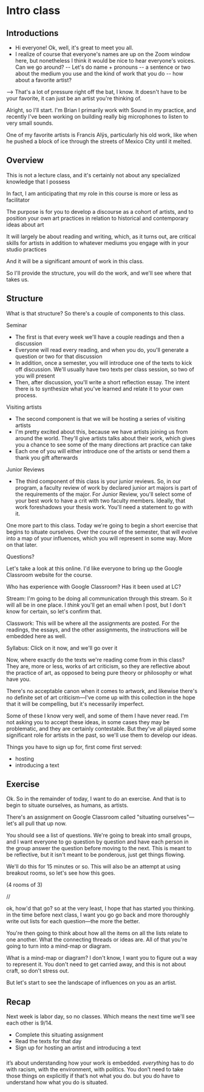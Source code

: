 # Intro class

## Introductions

- Hi everyone! Ok, well, it's great to meet you all.
- I realize of course that everyone's names are up on the Zoom window here, but nonetheless I think it would be nice to hear everyone's voices. Can we go around?
 -- Let's do name + pronouns
 -- a sentence or two about the medium you use and the kind of work that you do
 -- how about a favorite artist?

--> That's a lot of pressure right off the bat, I know. It doesn't have to be your favorite, it can just be an artist you're thinking of.


Alright, so I'll start. I'm Brian
I primarily work with Sound in my practice, and recently I've been working on building really big microphones to listen to very small sounds.

One of my favorite artists is Francis Alÿs, particularly his old work, like when he pushed a block of ice through the streets of Mexico City until it melted.


## Overview

This is not a lecture class, and it's certainly not about any specialized knowledge that I possess

In fact, I am anticipating that my role in this course is more or less as facilitator

The purpose is for you to develop a discourse as a cohort of artists, and to position your own art practices in relation to historical and contemporary ideas about art

It will largely be about reading and writing, which, as it turns out, are critical skills for artists in addition to whatever mediums you engage with in your studio practices

And it will be a significant amount of work in this class.

So I'll provide the structure, you will do the work, and we'll see where that takes us.


## Structure

What is that structure? So there's a couple of components to this class.

Seminar
- The first is that every week we'll have a couple readings and then a discussion
- Everyone will read every reading, and when you do, you'll generate a question or two for that discussion
- In addition, once a semester, you will introduce one of the texts to kick off discussion. We'll usually have two texts per class session, so two of you will present
- Then, after discussion, you'll write a short reflection essay. The intent there is to synthesize what you've learned and relate it to your own process.

Visiting artists
- The second component is that we will be hosting a series of visiting artists
- I'm pretty excited about this, because we have artists joining us from around the world. They'll give artists talks about their work, which gives you a chance to see some of the many directions art practice can take
- Each one of you will either introduce one of the artists or send them a thank you gift afterwards

Junior Reviews
- The third component of this class is your junior reviews. So, in our program, a faculty review of work by declared junior art majors is part of the requirements of the major. For Junior Review, you'll select some of your best work to have a crit with two faculty members. Ideally, that work foreshadows your thesis work. You'll need a statement to go with it.



One more part to this class. Today we're going to begin a short exercise that begins to situate ourselves. Over the course of the semester, that will evolve into a map of your influences, which you will represent in some way. More on that later.


Questions?

Let's take a look at this online. I'd like everyone to bring up the Google Classroom website for the course.

Who has experience with Google Classroom? Has it been used at LC?

Stream:
I'm going to be doing all communication through this stream. So it will all be in one place. I _think_ you'll get an email when I post, but I don't know for certain, so let's confirm that.

Classwork:
This will be where all the assignments are posted. For the readings, the essays, and the other assignments, the instructions will be embedded here as well.

Syllabus:
Click on it now, and we'll go over it



Now, where exactly do the texts we're reading come from in this class? They are, more or less, works of art criticism, so they are reflective about the practice of art, as opposed to being pure theory or philosophy or what have you.

There's no acceptable canon when it comes to artwork, and likewise there's no definite set of art criticism—I've come up with this collection in the hope that it will be compelling, but it's necessarily imperfect.

Some of these I know very well, and some of them I have never read. I'm not asking you to accept these ideas, in some cases they may be problematic, and they are certainly contestable. But they've all played some significant role for artists in the past, so we'll use them to develop our ideas.




Things you have to sign up for, first come first served:
- hosting
- introducing a text


## Exercise

Ok. So in the remainder of today, I want to do an exercise. And that is to begin to situate ourselves, as humans, as artists.

There's an assignment on Google Classroom called "situating ourselves"—let's all pull that up now.

You should see a list of questions. We're going to break into small groups, and I want everyone to go question by question and have each person in the group answer the question before moving to the next. This is meant to be reflective, but it isn't meant to be ponderous, just get things flowing.

We'll do this for 15 minutes or so. This will also be an attempt at using breakout rooms, so let's see how this goes.

(4 rooms of 3)

//

ok, how'd that go? so at the very least, I hope that has started you thinking. in the time before next class, I want you go go back and more thoroughly write out lists for each question—the more the better.

You're then going to think about how all the items on all the lists relate to one another. What the connecting threads or ideas are. All of that you're going to turn into a mind-map or diagram.

What is a mind-map or diagram? I don't know, I want you to figure out a way to represent it. You don't need to get carried away, and this is not about craft, so don't stress out.

But let's start to see the landscape of influences on you as an artist.



## Recap

Next week is labor day, so no classes. Which means the next time we'll see each other is 9/14.
- Complete this situating assignment
- Read the texts for that day
- Sign up for hosting an artist and introducing a text





###

it’s about understanding how your work is embedded. _everything_ has to do with racism, with the environment, with politics. You don’t need to take those things on explicitly if that’s not what you do. but you do have to understand how what you do is situated.
